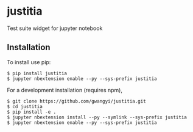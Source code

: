 justitia
===============================

Test suite widget for jupyter notebook

Installation
------------

To install use pip:

    $ pip install justitia
    $ jupyter nbextension enable --py --sys-prefix justitia


For a development installation (requires npm),

    $ git clone https://github.com/gwangyi/justitia.git
    $ cd justitia
    $ pip install -e .
    $ jupyter nbextension install --py --symlink --sys-prefix justitia
    $ jupyter nbextension enable --py --sys-prefix justitia

